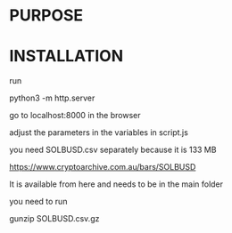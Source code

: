 # PURPOSE


# INSTALLATION

run 

python3 -m http.server

go to localhost:8000 in the browser


adjust the parameters in the variables in script.js

you need SOLBUSD.csv separately because it is 133 MB

https://www.cryptoarchive.com.au/bars/SOLBUSD

It is available from here and needs to be in the main folder

you need to run 

gunzip SOLBUSD.csv.gz
